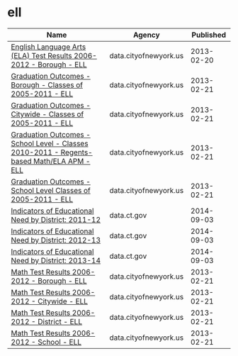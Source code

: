 # ell

Name | Agency | Published
---- | ---- | ---------
[English Language Arts (ELA) Test Results 2006-2012 - Borough - ELL](../socrata/h3zm-ta5h.md) | data.cityofnewyork.us | 2013-02-20
[Graduation Outcomes - Borough - Classes of 2005-2011 - ELL](../socrata/qs5h-jhhg.md) | data.cityofnewyork.us | 2013-02-21
[Graduation Outcomes - Citywide - Classes of 2005-2011 - ELL](../socrata/38ib-pjw5.md) | data.cityofnewyork.us | 2013-02-21
[Graduation Outcomes - School Level - Classes 2010-2011 - Regents-based Math/ELA APM - ELL](../socrata/s9xf-ztqu.md) | data.cityofnewyork.us | 2013-02-21
[Graduation Outcomes - School Level Classes of 2005-2011 - ELL](../socrata/i37z-2ty9.md) | data.cityofnewyork.us | 2013-02-21
[Indicators of Educational Need by District: 2011-12](../socrata/re57-j6dx.md) | data.ct.gov | 2014-09-03
[Indicators of Educational Need by District: 2012-13](../socrata/399t-fqcf.md) | data.ct.gov | 2014-09-03
[Indicators of Educational Need by District: 2013-14](../socrata/ufj7-82t7.md) | data.ct.gov | 2014-09-03
[Math Test Results 2006-2012 - Borough - ELL](../socrata/5c5x-3qz9.md) | data.cityofnewyork.us | 2013-02-21
[Math Test Results 2006-2012 - Citywide - ELL](../socrata/ngbi-cq85.md) | data.cityofnewyork.us | 2013-02-21
[Math Test Results 2006-2012 - District - ELL](../socrata/siju-6isf.md) | data.cityofnewyork.us | 2013-02-21
[Math Test Results 2006-2012 - School - ELL](../socrata/y8bm-tzs3.md) | data.cityofnewyork.us | 2013-02-21


